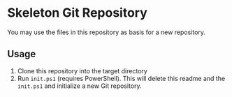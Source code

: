 # Skeleton Git Repository

You may use the files in this repository as basis for a new repository.

## Usage

1. Clone this repository into the target directory
1. Run `init.ps1` (requires PowerShell). This will delete this readme and the `init.ps1` and initialize a new Git repository.
